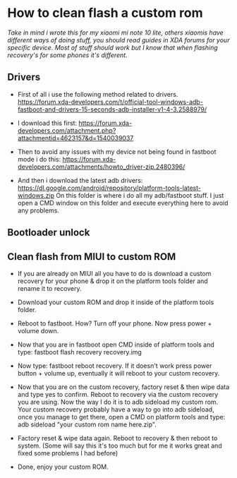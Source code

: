 # How to clean flash a custom rom
*Take in mind i wrote this for my xiaomi mi note 10 lite, others xiaomis have different ways of doing stuff, you should read guides in XDA forums for your specific device. Most of stuff should work but I know that when flashing recovery's for some phones it's different.*

## Drivers

- First of all i use the following method related to drivers.
https://forum.xda-developers.com/t/official-tool-windows-adb-fastboot-and-drivers-15-seconds-adb-installer-v1-4-3.2588979/

- I download this first: https://forum.xda-developers.com/attachment.php?attachmentid=4623157&d=1540039037

- Then to avoid any issues with my device not being found in fastboot mode i do this: https://forum.xda-developers.com/attachments/howto_driver-zip.2480396/

- And then i download the latest adb drivers: https://dl.google.com/android/repository/platform-tools-latest-windows.zip 
On this folder is where i do all my adb/fastboot stuff. I just open a CMD window on this folder and execute everything here to avoid any problems.

## Bootloader unlock

## Clean flash from MIUI to custom ROM

- If you are already on MIUI all you have to do is download a custom recovery for your phone & drop it on the platform tools folder and rename it to recovery.

- Download your custom ROM and drop it inside of the platform tools folder.

- Reboot to fastboot. How? Turn off your phone. Now press power + volume down.

- Now that you are in fastboot open CMD inside of platform tools and type: fastboot flash recovery recovery.img

- Now type: fastboot reboot recovery. If it doesn't work press power button + volume up, eventually it will reboot to your custom recovery.

- Now that you are on the custom recovery, factory reset & then wipe data and type yes to confirm. Reboot to recovery via the custom recovery you are using. Now the way I do it is to adb sideload my custom rom. Your custom recovery probably have a way to go into adb sideload, once you manage to get there, open a CMD on platform tools and type: adb sideload "your custom rom name here.zip".

- Factory reset & wipe data again. Reboot to recovery & then reboot to system. (Some will say this it's too much but for me it works great and fixed some problems I had before)

- Done, enjoy your custom ROM.
